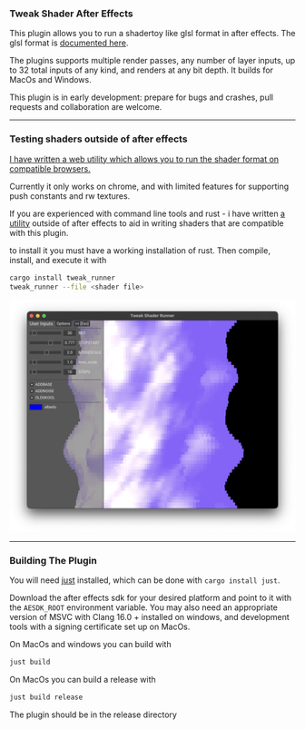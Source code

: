 ### Tweak Shader After Effects

This plugin allows you to run a shadertoy like glsl format in after effects. The glsl format is [documented here](https://github.com/mobile-bungalow/tweak_shader_ae_rs/tree/main/example_shaders).

The plugins supports multiple render passes, any number of layer inputs, up to 32 total inputs of any kind, and renders
at any bit depth. It builds for MacOs and Windows.

This plugin is in early development: prepare for bugs and crashes, pull requests and collaboration are welcome.

---
### Testing shaders outside of after effects

[I have written a web utility which allows you to run the shader format on compatible browsers.](https://mobile-bungalow.github.io/tweak_shader_web/)

Currently it only works on chrome, and with limited features for supporting push constants and rw textures.

If you are experienced with  command line tools and rust - i have written [a utility](https://crates.io/crates/tweak_runner) outside of after effects to aid in writing shaders that are compatible with this plugin.

to install it you must have a working installation of rust. Then compile, install, and execute it with

```bash
cargo install tweak_runner
tweak_runner --file <shader file>
```

<div align="center">
    <img src="media/tr_screen.png" alt="Tweak Runner Screenshot" width="800">
</div>

---
### Building The Plugin
You will need [just](https://github.com/casey/just) installed, which can be done with `cargo install just`.

Download the after effects sdk for your desired platform and point to it with the `AESDK_ROOT` environment variable. You may also need an appropriate version of MSVC with Clang 16.0 + installed on windows, and development tools with a signing certificate set up on MacOs.

On MacOs and windows you can build with

```bash
just build
```

On MacOs you can build a release with

```Bash
just build release
```

The plugin should be in the release directory
